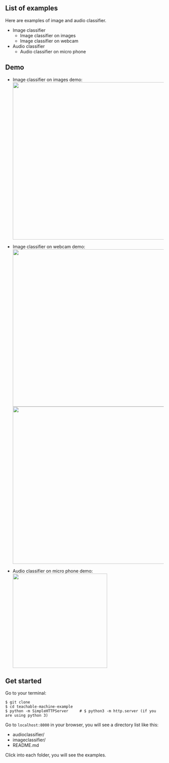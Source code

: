 ## List of examples
Here are examples of image and audio classifier.
- Image classifier
  - Image classifier on images
  - Image classifier on webcam
- Audio classifier
  - Audio classifier on micro phone

## Demo
- Image classifier on images demo:<br/>
  <kbd><img src="https://github.com/yining1023/teachable-machine-example/raw/master/images/demo1.png" width="500"></kbd>
  
- Image classifier on webcam demo:<br/>
  <kbd><img src="https://github.com/yining1023/teachable-machine-example/raw/master/images/demo2-1.png" width="500"></kbd>
  <kbd><img src="https://github.com/yining1023/teachable-machine-example/raw/master/images/demo2-2.png" width="500"></kbd>

- Audio classifier on micro phone demo:<br/>
  <kbd><img src="https://github.com/yining1023/teachable-machine-example/raw/master/images/demo3.png" width="300"></kbd>

## Get started
Go to your terminal:
```
$ git clone
$ cd teachable-machine-example
$ python -m SimpleHTTPServer     # $ python3 -m http.server (if you are using python 3)
```
Go to `localhost:8000` in your browser, you will see a directory list like this:
- audioclassifier/
- imageclassifier/
- README.md

Click into each folder, you will see the examples.
